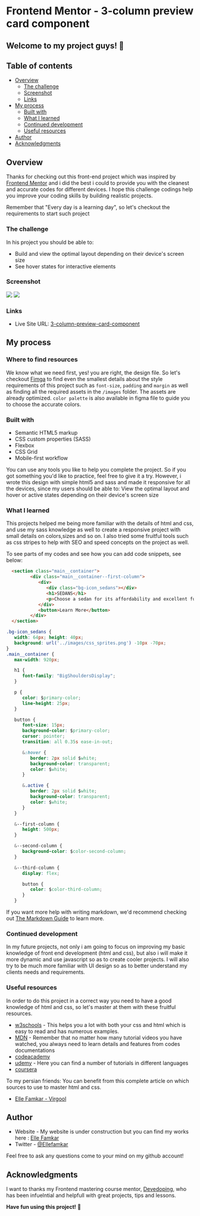# Frontend Mentor - 3-column preview card component

## Welcome to my project guys! 👋

## Table of contents

- [Overview](#overview)
  - [The challenge](#the-challenge)
  - [Screenshot](#screenshot)
  - [Links](#links)
- [My process](#my-process)
  - [Built with](#built-with)
  - [What I learned](#what-i-learned)
  - [Continued development](#continued-development)
  - [Useful resources](#useful-resources)
- [Author](#author)
- [Acknowledgments](#acknowledgments)


## Overview

Thanks for checking out this front-end project which was inspired by [Frontend Mentor](https://www.frontendmentor.io) and i did the best i could to provide you with the cleanest and accurate codes for different devices. I hope this challenge codings help you improve your coding skills by building realistic projects.

Remember that "Every day is a learning day", so let's checkout the requirements to start such project

### The challenge

In his project you should be able to:

- Build and view the optimal layout depending on their device's screen size
- See hover states for interactive elements

### Screenshot

![](./images/3-column-card-screenshot.png)
![](./images/3-column-card-screenshot-mobile.png)


### Links

- Live Site URL: [3-column-preview-card-component](https://ellefamkar.github.io/3-column-preview-card-component/)

## My process

### Where to find resources

We know what we need first, yes! you are right, the design file. So let's checkout [Fimga](https://www.figma.com/file/bniymsHXiBth9dQbpyBRuQ/3-column-preview-card-component?node-id=0%3A1) to find even the smallest details about the style requirements of this project such as `font-size`, `padding` and `margin` as well as finding all the required assets in the `/images` folder. The assets are already optimized. `color palette` is also available in figma file to guide you to choose the accurate colors.

### Built with

- Semantic HTML5 markup
- CSS custom properties (SASS)
- Flexbox
- CSS Grid
- Mobile-first workflow

You can use any tools you like to help you complete the project. So if you got something you'd like to practice, feel free to give it a try. However, i wrote this design with simple html5 and sass and made it responsive for all the devices, since my users should be able to: View the optimal layout and hover or active states depending on their device's screen size

### What I learned

This projects helped me being more familiar with the details of html and css, and use my sass knowledge as well to create a responsive project with small details on colors,sizes and so on. I also tried some fruitful tools such as css stripes to help with SEO and speed concepts on the project as well.

To see parts of my codes and see how you can add code snippets, see below:

```html
  <section class="main__container">
         <div class="main__container--first-column">
            <div>
               <div class="bg-icon_sedans"></div>
               <h1>SEDANS</h1>
               <p>Choose a sedan for its affordability and excellent fuel economy. Ideal for cruising in the city or on your next road trip.</p>
            </div>
            <button>Learn More</button>
         </div>
  </section>
```
```css
.bg-icon_sedans {
   width: 64px; height: 40px;
   background: url('../images/css_sprites.png') -10px -70px;
}
.main__container {
   max-width: 920px;

   h1 {
      font-family: "BigShouldersDisplay";
   }

   p {
      color: $primary-color;
      line-height: 25px;
   }

   button {
      font-size: 15px;
      background-color: $primary-color;
      cursor: pointer;
      transition: all 0.35s ease-in-out;

      &:hover {
         border: 2px solid $white;
         background-color: transparent;
         color: $white;
      }

      &.active {
         border: 2px solid $white;
         background-color: transparent;
         color: $white;
      }
   }

   &--first-column {
      height: 500px;
   }

   &--second-column {
      background-color: $color-second-column;
   }

   &--third-column {
      display: flex;

      button {
         color: $color-third-column;
      }
   }

```

If you want more help with writing markdown, we'd recommend checking out [The Markdown Guide](https://www.markdownguide.org/) to learn more.


### Continued development

In my future projects, not only i am going to focus on improving my basic knowledge of front end development (html and css), but also i will make it more dynamic and use javascript so as to create cooler projects. I will also try to be much more familiar with UI design so as to better understand my clients needs and requirements.

### Useful resources

In order to do this project in a correct way you need to have a good knowledge of html and css, so let's master at them with these fruitful resources.

- [w3schools](https://www.w3schools.com/) - This helps you a lot with both your css and html which is easy to read and has numerous examples.
- [MDN](https://developer.mozilla.org/en-US/) - Remember that no matter how many tutorial videos you have watched, you always need to learn details and features from codes documentations
- [codeacademy](https://www.codecademy.com/)
- [udemy](https://www.udemy.com/) - Here you can find a number of tutorials in different languages
- [coursera](https://www.coursera.org/)

To my persian friends:
You can benefit from this complete article on which sources to use to master html and css.

- [Elle Famkar - Virgool](https://vrgl.ir/ZgJEV) 

## Author

- Website - My website is under construction but you can find my works here : [Elle Famkar](https://github.com/ellefamkar)
- Twitter - [@Ellefamkar](https://www.twitter.com/ellefamkar)

Feel free to ask any questions come to your mind on my github account!

## Acknowledgments

I want to thanks my Frontend mastering course mentor, [Devedoping](https://devedoping.ir/), who has been infuelntial and helpfull with great projects, tips and lessons. 


**Have fun using this project!** 🚀